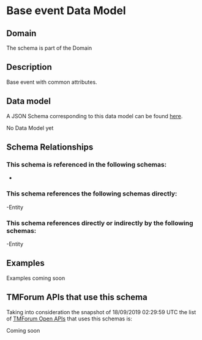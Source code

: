 # Base event Data Model

## Domain

The  schema is part of the  Domain

## Description

Base event with common attributes.

## Data model

A JSON Schema corresponding to this data model can be found
[here](https://github.com/tmforum-rand/schemas/blob/master/Common/BaseEvent.schema.json).

No Data Model yet

## Schema Relationships

### This schema is referenced in the following schemas:

-

### This schema references the following schemas directly:

-Entity

### This schema references directly or indirectly by the following schemas:

-Entity



## Examples

Examples coming soon

## TMForum APIs that use this schema

Taking into consideration the snapshot of 18/09/2019 02:29:59 UTC the list of [TMForum Open APIs](https://www.tmforum.org/open-apis/) that uses this schemas is:

Coming soon